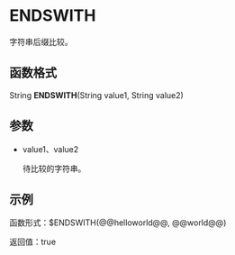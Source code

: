 # ENDSWITH<a name="dayu_01_0489"></a>

字符串后缀比较。

## 函数格式<a name="zh-cn_topic_0126539708_section1644216138434"></a>

String  **ENDSWITH**\(String value1, String value2\)

## 参数<a name="zh-cn_topic_0126539708_section16381557184317"></a>

-   value1、value2

    待比较的字符串。


## 示例<a name="zh-cn_topic_0126539708_section20520313194417"></a>

函数形式：$ENDSWITH\(@@helloworld@@, @@world@@\)

返回值：true

